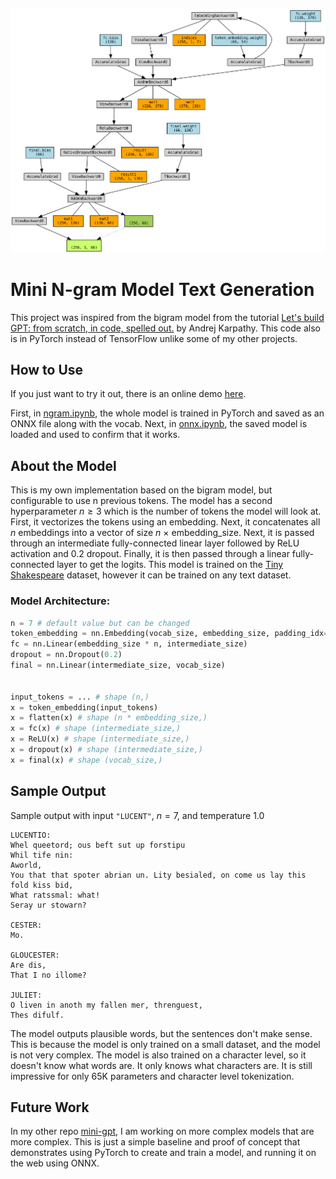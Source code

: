 <!-- Image -->

![](model.svg "Model Architecture")

# Mini N-gram Model Text Generation

This project was inspired from the bigram model from the tutorial [Let's build GPT: from scratch, in code, spelled out.](https://www.youtube.com/watch?v=kCc8FmEb1nY&t=2064s&ab_channel=AndrejKarpathy) by Andrej Karpathy. This code also is in PyTorch instead of TensorFlow unlike some of my other projects.

## How to Use

If you just want to try it out, there is an online demo [here](https://www.shivam.pro/projects/ngram).

First, in [ngram.ipynb](/ngram.ipynb), the whole model is trained in PyTorch and saved as an ONNX file along with the vocab. Next, in [onnx.ipynb](/onnx.ipynb), the saved model is loaded and used to confirm that it works.

## About the Model

This is my own implementation based on the bigram model, but configurable to use n previous tokens. The model has a second hyperparameter $n \ge 3$ which is the number of tokens the model will look at. First, it vectorizes the tokens using an embedding. Next, it concatenates all $n$ embeddings into a vector of size $n \ \times$ $`\text{embedding\_size}`$. Next, it is passed through an intermediate fully-connected linear layer followed by ReLU activation and $0.2$ dropout. Finally, it is then passed through a linear fully-connected layer to get the logits. This model is trained on the [Tiny Shakespeare](https://raw.githubusercontent.com/karpathy/char-rnn/master/data/tinyshakespeare/input.txt) dataset, however it can be trained on any text dataset.

### Model Architecture:

```python
n = 7 # default value but can be changed
token_embedding = nn.Embedding(vocab_size, embedding_size, padding_idx=0)
fc = nn.Linear(embedding_size * n, intermediate_size)
dropout = nn.Dropout(0.2)
final = nn.Linear(intermediate_size, vocab_size)


input_tokens = ... # shape (n,)
x = token_embedding(input_tokens)
x = flatten(x) # shape (n * embedding_size,)
x = fc(x) # shape (intermediate_size,)
x = ReLU(x) # shape (intermediate_size,)
x = dropout(x) # shape (intermediate_size,)
x = final(x) # shape (vocab_size,)
```

## Sample Output

Sample output with input `"LUCENT"`, $n = 7$, and temperature $1.0$

```
LUCENTIO:
Whel queetord; ous beft sut up forstipu
Whil tife nin:
Aworld,
You that that spoter abrian un. Lity besialed, on come us lay this fold kiss bid,
What ratssmal: what!
Seray ur stowarn?

CESTER:
Mo.

GLOUCESTER:
Are dis,
That I no illome?

JULIET:
O liven in anoth my fallen mer, threnguest,
Thes difulf.
```

The model outputs plausible words, but the sentences don't make sense. This is because the model is only trained on a small dataset, and the model is not very complex. The model is also trained on a character level, so it doesn't know what words are. It only knows what characters are. It is still impressive for only 65K parameters and character level tokenization.

## Future Work

In my other repo [mini-gpt](https://github.com/shivamCode0/mini-gpt), I am working on more complex models that are more complex. This is just a simple baseline and proof of concept that demonstrates using PyTorch to create and train a model, and running it on the web using ONNX.
